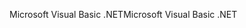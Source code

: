 <span data-ttu-id="71560-101">Microsoft Visual Basic .NET</span><span class="sxs-lookup"><span data-stu-id="71560-101">Microsoft Visual Basic .NET</span></span>